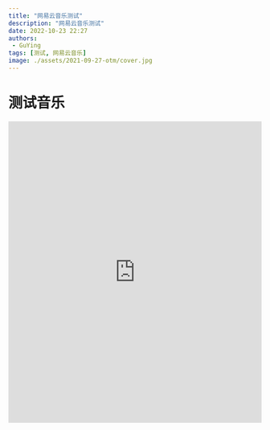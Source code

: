 ```yaml
---
title: "网易云音乐测试"
description: "网易云音乐测试"
date: 2022-10-23 22:27
authors:
 - GuYing
tags: [测试, 网易云音乐]
image: ./assets/2021-09-27-otm/cover.jpg
---
```

# 测试音乐
<iframe src="https://music.163.com/m/song?id=865632948" width="100%" height="600" frameBorder="0" allowfullscreen="" allow="autoplay; clipboard-write; encrypted-media; fullscreen; picture-in-picture"></iframe>

<!--truncate-->